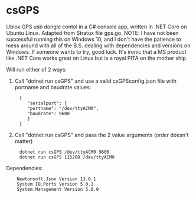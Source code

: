 # csGPS
Ublox GPS usb dongle contol in a C# console app, written in .NET Core on Ubuntu Linux.  Adapted from Stratux file gps.go. NOTE: I have not been successful running this on Windows 10, and I don't have the patience to mess around with all of the B.S. dealing with dependencies and versions on Windows. If someone wants to try, good luck. It's ironic that a MS product like .NET Core works great on Linux but is a royal PITA on the mother ship.

Will run either of 2 ways:

  1. Call "dotnet run csGPS" and use a valid csGPSconfig.json file with portname and baudrate values:
  ```
       {
          "serialport": {
          "portname": "/dev/ttyACM0",
          "baudrate": 9600
          }
       }
  ```
  
  2. Call "dotnet run csGPS" and pass the 2 value arguments (order doesn't matter)
  ```
       dotnet run csGPS /dev/ttyACM0 9600
       dotnet run csGPS 115200 /dev/ttyACM0
  ```

Dependencies:
  ```
      Newtonsoft.Json Version 13.0.1
      System.IO.Ports Version 5.0.1
      System.Management Version 5.0.0   
  ```
